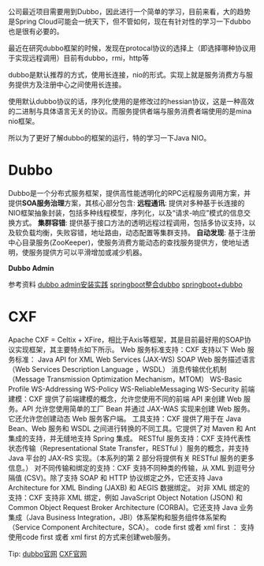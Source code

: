 



公司最近项目需要用到Dubbo，因此进行一个简单的学习，目前来看，大的趋势是Spring Cloud可能会一统天下，但不管如何，现在有针对性的学习一下dubbo也是很有必要的。

最近在研究dubbo框架的时候，发现在protocal协议的选择上（即选择哪种协议用于实现远程调用）目前有dubbo，rmi，http等


dubbo是默认推荐的方式，使用长连接，nio的形式。实现上就是服务消费方与服务提供方及注册中心之间使用长连接。

使用默认dubbo协议的话，序列化使用的是修改过的hessian协议，这是一种高效的二进制与具体语言无关的协议。而服务提供者端与服务消费者端使用的是mina nio框架。

所以为了更好了解dubbo的框架的运行，特的学习一下Java NIO。





# Dubbo #
Dubbo是一个分布式服务框架，提供高性能透明化的RPC远程服务调用方案，并提供**SOA服务治理**方案，其核心部分包含:
**远程通讯**: 提供对多种基于长连接的NIO框架抽象封装，包括多种线程模型，序列化，以及“请求-响应”模式的信息交换方式。
**集群容错**: 提供基于接口方法的透明远程过程调用，包括多协议支持，以及软负载均衡，失败容错，地址路由，动态配置等集群支持。
**自动发现**: 基于注册中心目录服务(ZooKeeper)，使服务消费方能动态的查找服务提供方，使地址透明，使服务提供方可以平滑增加或减少机器。


**Dubbo Admin**

参考资料
[dubbo admin安装实践](http://blog.csdn.net/evankaka/article/details/47858707)
[springboot整合dubbo](http://blog.csdn.net/hong0220/article/details/51072872)
[springboot+dubbo](http://www.cnblogs.com/cl2Blogs/p/5692203.html)

# CXF #
Apache CXF = Celtix + XFire，相比于Axis等框架，其是目前最好用的SOAP协议实现框架，其主要特点如下所示。
Web 服务标准支持：CXF 支持以下 Web 服务标准：
Java API for XML Web Services (JAX-WS)
SOAP
Web 服务描述语言（Web Services Description Language ，WSDL）
消息传输优化机制（Message Transmission Optimization Mechanism，MTOM）
WS-Basic Profile
WS-Addressing
WS-Policy
WS-ReliableMessaging
WS-Security
前端建模：CXF 提供了前端建模的概念，允许您使用不同的前端 API 来创建 Web 服务。API 允许您使用简单的工厂 Bean 并通过 JAX-WAS 实现来创建 Web 服务。它还允许您创建动态 Web 服务客户端。
工具支持：CXF 提供了用于在 Java Bean、Web 服务和 WSDL 之间进行转换的不同工具。它提供了对 Maven 和 Ant 集成的支持，并无缝地支持 Spring 集成。
RESTful 服务支持：CXF 支持代表性状态传输（Representational State Transfer，RESTful ）服务的概念，并支持 Java 平台的 JAX-RS 实现。（本系列的第 2 部分将提供有关 RESTful 服务的更多信息。）
对不同传输和绑定的支持：CXF 支持不同种类的传输，从 XML 到逗号分隔值 (CSV)。除了支持 SOAP 和 HTTP 协议绑定之外，它还支持 Java Architecture for XML Binding (JAXB) 和 AEGIS 数据绑定。
对非 XML 绑定的支持：CXF 支持非 XML 绑定，例如 JavaScript Object Notation (JSON) 和 Common Object Request Broker Architecture (CORBA)。它还支持 Java 业务集成（Java Business Integration，JBI）体系架构和服务组件体系架构（Service Component Architecture，SCA）。
code first 或者 xml first  ： 支持使用code first 或者 xml first 的方式来创建web服务。

Tip:
[dubbo官网](http://dubbo.io/)
[CXF官网](http://cxf.apache.org/)


